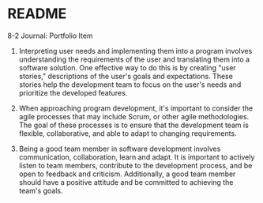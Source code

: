 # README
8-2 Journal: Portfolio Item


1. Interpreting user needs and implementing them into a program involves understanding the requirements of the user and translating them into a software solution. One effective way to do this is by creating "user stories,"  descriptions of the user's goals and expectations. These stories help the development team to focus on the user's needs and prioritize the developed features.

2. When approaching program development, it's important to consider the agile processes that  may include Scrum, or other agile methodologies. The goal of these processes is to ensure that the development team is flexible, collaborative, and able to adapt to changing requirements.

3. Being a good team member in software development involves communication, collaboration,  learn and adapt. It is important to actively listen to team members, contribute to the development process, and be open to feedback and criticism. Additionally, a good team member should have a positive attitude and be committed to achieving the team's goals.

